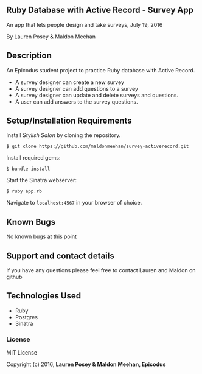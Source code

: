 ## Ruby Database with Active Record - Survey App

An app that lets people design and take surveys, July 19, 2016

By Lauren Posey & Maldon Meehan

## Description

An Epicodus student project to practice Ruby database with Active Record.

* A survey designer can create a new survey
* A survey designer can add questions to a survey
* A survey designer can update and delete surveys and questions.
* A user can add answers to the survey questions.

## Setup/Installation Requirements

Install *Stylish Salon* by cloning the repository.  
```
$ git clone https://github.com/maldonmeehan/survey-activerecord.git
```

Install required gems:
```
$ bundle install
```

Start the Sinatra webserver:
```
$ ruby app.rb
```

Navigate to `localhost:4567` in your browser of choice.

## Known Bugs

No known bugs at this point

## Support and contact details

If you have any questions please feel free to contact Lauren and Maldon on github

## Technologies Used

* Ruby
* Postgres
* Sinatra

### License

MIT License

Copyright (c) 2016, **Lauren Posey & Maldon Meehan, Epicodus**
